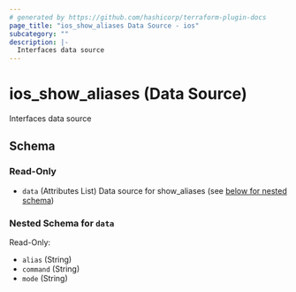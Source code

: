 ```yaml
---
# generated by https://github.com/hashicorp/terraform-plugin-docs
page_title: "ios_show_aliases Data Source - ios"
subcategory: ""
description: |-
  Interfaces data source
---
```


# ios_show_aliases (Data Source)

Interfaces data source



<!-- schema generated by tfplugindocs -->
## Schema

### Read-Only

- `data` (Attributes List) Data source for show_aliases (see [below for nested schema](#nestedatt--data))

<a id="nestedatt--data"></a>
### Nested Schema for `data`

Read-Only:

- `alias` (String)
- `command` (String)
- `mode` (String)
